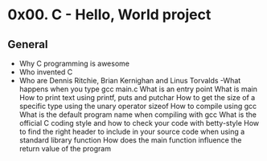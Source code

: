 # 0x00. C - Hello, World project
## General
- Why C programming is awesome
- Who invented C
- Who are Dennis Ritchie, Brian Kernighan and Linus Torvalds
-What happens when you type gcc main.c
What is an entry point
What is main
How to print text using printf, puts and putchar
How to get the size of a specific type using the unary operator sizeof
How to compile using gcc
What is the default program name when compiling with gcc
What is the official C coding style and how to check your code with betty-style
How to find the right header to include in your source code when using a standard library function
How does the main function influence the return value of the program
